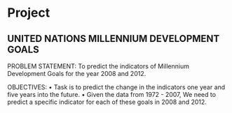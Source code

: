 # Project
UNITED NATIONS MILLENNIUM DEVELOPMENT GOALS
--------------------------------------------

PROBLEM STATEMENT:
	To predict the indicators of Millennium Development Goals for the year 2008 and 2012.

OBJECTIVES:
•	Task is to predict the change in the indicators one year and five years into the future.
•	Given the data from 1972 - 2007, We need to predict a specific indicator for each of these goals in 2008 and 2012.
